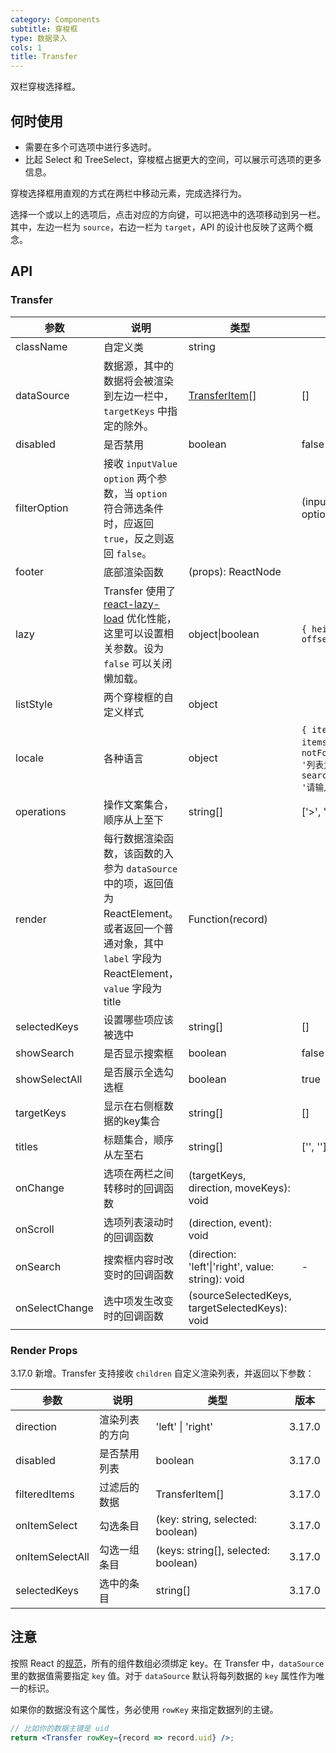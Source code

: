 ```yaml
---
category: Components
subtitle: 穿梭框
type: 数据录入
cols: 1
title: Transfer
---
```


双栏穿梭选择框。

## 何时使用

- 需要在多个可选项中进行多选时。
- 比起 Select 和 TreeSelect，穿梭框占据更大的空间，可以展示可选项的更多信息。

穿梭选择框用直观的方式在两栏中移动元素，完成选择行为。

选择一个或以上的选项后，点击对应的方向键，可以把选中的选项移动到另一栏。
其中，左边一栏为 `source`，右边一栏为 `target`，API 的设计也反映了这两个概念。

## API

### Transfer

| 参数 | 说明 | 类型 | 默认值 | 版本 |
| --- | --- | --- | --- | --- |
| className | 自定义类 | string |  | |
| dataSource | 数据源，其中的数据将会被渲染到左边一栏中，`targetKeys` 中指定的除外。 | [TransferItem](https://git.io/vMM64)\[] | \[] | |
| disabled | 是否禁用 | boolean | false | |
| filterOption | 接收 `inputValue` `option` 两个参数，当 `option` 符合筛选条件时，应返回 `true`，反之则返回 `false`。 |  |(inputValue, option): boolean |  | |
| footer | 底部渲染函数 | (props): ReactNode |  | |
| lazy | Transfer 使用了 [react-lazy-load](https://github.com/loktar00/react-lazy-load) 优化性能，这里可以设置相关参数。设为 `false` 可以关闭懒加载。 | object\|boolean | `{ height: 32, offset: 32 }` | |
| listStyle | 两个穿梭框的自定义样式 | object |  | |
| locale | 各种语言 | object | `{ itemUnit: '项', itemsUnit: '项', notFoundContent: '列表为空', searchPlaceholder: '请输入搜索内容' }` | |
| operations | 操作文案集合，顺序从上至下 | string\[] | \['>', '<'] | |
| render | 每行数据渲染函数，该函数的入参为 `dataSource` 中的项，返回值为 ReactElement。或者返回一个普通对象，其中 `label` 字段为 ReactElement，`value` 字段为 title | Function(record) |  | |
| selectedKeys | 设置哪些项应该被选中 | string\[] | \[] | |
| showSearch | 是否显示搜索框 | boolean | false | |
| showSelectAll | 是否展示全选勾选框 | boolean | true | 3.17.0 |
| targetKeys | 显示在右侧框数据的key集合 | string\[] | \[] | |
| titles | 标题集合，顺序从左至右 | string\[] | \['', ''] | |
| onChange | 选项在两栏之间转移时的回调函数 | (targetKeys, direction, moveKeys): void |  | |
| onScroll | 选项列表滚动时的回调函数 | (direction, event): void |  | |
| onSearch | 搜索框内容时改变时的回调函数 | (direction: 'left'\|'right', value: string): void | - | |
| onSelectChange | 选中项发生改变时的回调函数 | (sourceSelectedKeys, targetSelectedKeys): void |  | |

### Render Props

3.17.0 新增。Transfer 支持接收 `children` 自定义渲染列表，并返回以下参数：

| 参数 | 说明 | 类型 | 版本 |
| --- | --- | --- | --- |
| direction | 渲染列表的方向 | 'left' \| 'right' | 3.17.0 |
| disabled | 是否禁用列表 | boolean | 3.17.0 |
| filteredItems | 过滤后的数据 | TransferItem[] | 3.17.0 |
| onItemSelect | 勾选条目 | (key: string, selected: boolean) | 3.17.0 |
| onItemSelectAll | 勾选一组条目 | (keys: string[], selected: boolean) | 3.17.0 |
| selectedKeys | 选中的条目 | string[] | 3.17.0 |

## 注意

按照 React 的[规范](http://facebook.github.io/react/docs/lists-and-keys.html#keys)，所有的组件数组必须绑定 key。在 Transfer 中，`dataSource`里的数据值需要指定 `key` 值。对于 `dataSource` 默认将每列数据的 `key` 属性作为唯一的标识。

如果你的数据没有这个属性，务必使用 `rowKey` 来指定数据列的主键。

```jsx
// 比如你的数据主键是 uid
return <Transfer rowKey={record => record.uid} />;
```
